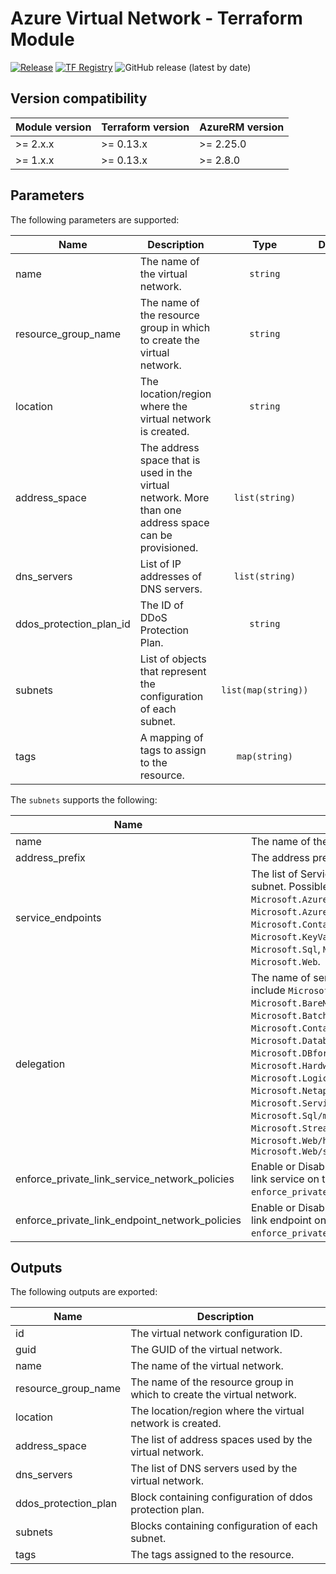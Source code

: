 # Azure Virtual Network - Terraform Module
[![Release](https://github.com/aztfm/terraform-azurerm-virtual-network/actions/workflows/release.yml/badge.svg)](https://github.com/aztfm/terraform-azurerm-virtual-network/actions/workflows/release.yml)
[![TF Registry](https://img.shields.io/badge/terraform-registry-blueviolet.svg)](https://registry.terraform.io/modules/aztfm/virtual-network/azurerm/)
![GitHub release (latest by date)](https://img.shields.io/github/v/release/aztfm/terraform-azurerm-virtual-network)

## Version compatibility

| Module version | Terraform version | AzureRM version |
| -------------- | ----------------- | --------------- |
| >= 2.x.x       | >= 0.13.x         | >= 2.25.0       |
| >= 1.x.x       | >= 0.13.x         | >= 2.8.0        |

## Parameters

The following parameters are supported:

| Name                       | Description                                                                                            |        Type         | Default | Required |
| -------------------------- | ------------------------------------------------------------------------------------------------------ | :-----------------: | :-----: | :------: |
| name                       | The name of the virtual network.                                                                       |      `string`       |   n/a   |   yes    |
| resource\_group\_name      | The name of the resource group in which to create the virtual network.                                 |      `string`       |   n/a   |   yes    |
| location                   | The location/region where the virtual network is created.                                              |      `string`       |   n/a   |   yes    |
| address\_space             | The address space that is used in the virtual network. More than one address space can be provisioned. |   `list(string)`    |   n/a   |   yes    |
| dns\_servers               | List of IP addresses of DNS servers.                                                                   |   `list(string)`    |  `[]`   |    no    |
| ddos\_protection\_plan\_id | The ID of DDoS Protection Plan.                                                                        |      `string`       | `null`  |    no    |
| subnets                    | List of objects that represent the configuration of each subnet.                                       | `list(map(string))` |  `[]`   |    no    |
| tags                       | A mapping of tags to assign to the resource.                                                           |    `map(string)`    |  `{}`   |    no    |

The `subnets` supports the following:

| Name                                           | Description                                                                                                                                                                                                                                                                                                                                                                                                                                                                                                                                                                                                           |   Type   | Default | Required |
| ---------------------------------------------- | --------------------------------------------------------------------------------------------------------------------------------------------------------------------------------------------------------------------------------------------------------------------------------------------------------------------------------------------------------------------------------------------------------------------------------------------------------------------------------------------------------------------------------------------------------------------------------------------------------------------- | :------: | :-----: | :------: |
| name                                           | The name of the subnet.                                                                                                                                                                                                                                                                                                                                                                                                                                                                                                                                                                                               | `string` |   n/a   |   yes    |
| address\_prefix                                | The address prefix to use for the subnet.                                                                                                                                                                                                                                                                                                                                                                                                                                                                                                                                                                             | `string` |   n/a   |   yes    |
| service\_endpoints                             | The list of Service endpoints to associate with the subnet. Possible values include: `Microsoft.AzureActiveDirectory`, `Microsoft.AzureCosmosDB`, `Microsoft.ContainerRegistry`, `Microsoft.EventHub`, `Microsoft.KeyVault`, `Microsoft.ServiceBus`, `Microsoft.Sql`, `Microsoft.Storage` and `Microsoft.Web`.                                                                                                                                                                                                                                                                                                        | `string` | `null`  |    no    |
| delegation                                     | The name of service to delegate to. Possible values include `Microsoft.BareMetal/AzureVMware`, `Microsoft.BareMetal/CrayServers`, `Microsoft.Batch/batchAccounts`, `Microsoft.ContainerInstance/containerGroups`, `Microsoft.Databricks/workspaces`, `Microsoft.DBforPostgreSQL/serversv2`, `Microsoft.HardwareSecurityModules/dedicatedHSMs`, `Microsoft.Logic/integrationServiceEnvironments`, `Microsoft.Netapp/volumes`, `Microsoft.ServiceFabricMesh/networks`, `Microsoft.Sql/managedInstances`, `Microsoft.StreamAnalytics/streamingJobs`, `Microsoft.Web/hostingEnvironments` and `Microsoft.Web/serverFarms` | `string` | `null`  |    no    |
| enforce_private_link_service_network_policies  | Enable or Disable network policies for the private link service on the subnet. Conflicts with `enforce_private_link_endpoint_network_policies`.                                                                                                                                                                                                                                                                                                                                                                                                                                                                       |  `bool`  |  false  |    no    |
| enforce_private_link_endpoint_network_policies | Enable or Disable network policies for the private link endpoint on the subnet. Conflicts with `enforce_private_link_service_network_policies`.                                                                                                                                                                                                                                                                                                                                                                                                                                                                       |  `bool`  |  false  |    no    |

## Outputs

The following outputs are exported:

| Name                   | Description                                                            |
| ---------------------- | ---------------------------------------------------------------------- |
| id                     | The virtual network configuration ID.                                  |
| guid                   | The GUID of the virtual network.                                       |
| name                   | The name of the virtual network.                                       |
| resource\_group\_name  | The name of the resource group in which to create the virtual network. |
| location               | The location/region where the virtual network is created.              |
| address\_space         | The list of address spaces used by the virtual network.                |
| dns\_servers           | The list of DNS servers used by the virtual network.                   |
| ddos\_protection\_plan | Block containing configuration of ddos protection plan.                |
| subnets                | Blocks containing configuration of each subnet.                        |
| tags                   | The tags assigned to the resource.                                     |
